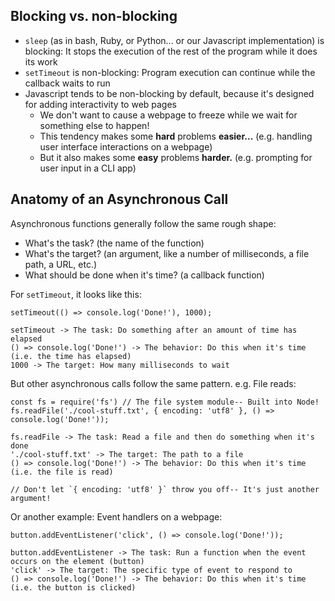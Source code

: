 ## Blocking vs. non-blocking

* `sleep` (as in bash, Ruby, or Python... or our Javascript implementation) is blocking: It stops the execution of the rest of the program while it does its work
* `setTimeout` is non-blocking: Program execution can continue while the callback waits to run
* Javascript tends to be non-blocking by default, because it's designed for adding interactivity to web pages
  * We don't want to cause a webpage to freeze while we wait for something else to happen!
  * This tendency makes some **hard** problems **easier...** (e.g. handling user interface interactions on a webpage)
  * But it also makes some **easy** problems **harder.** (e.g. prompting for user input in a CLI app)


## Anatomy of an Asynchronous Call

Asynchronous functions generally follow the same rough shape:

* What's the task? (the name of the function)
* What's the target? (an argument, like a number of milliseconds, a file path, a URL, etc.)
* What should be done when it's time? (a callback function)

For `setTimeout`, it looks like this:

```
setTimeout(() => console.log('Done!'), 1000);

setTimeout -> The task: Do something after an amount of time has elapsed
() => console.log('Done!') -> The behavior: Do this when it's time (i.e. the time has elapsed)
1000 -> The target: How many milliseconds to wait
```

But other asynchronous calls follow the same pattern. e.g. File reads:

```
const fs = require('fs') // The file system module-- Built into Node!
fs.readFile('./cool-stuff.txt', { encoding: 'utf8' }, () => console.log('Done!'));

fs.readFile -> The task: Read a file and then do something when it's done
'./cool-stuff.txt' -> The target: The path to a file
() => console.log('Done!') -> The behavior: Do this when it's time (i.e. the file is read)

// Don't let `{ encoding: 'utf8' }` throw you off-- It's just another argument!
```

Or another example: Event handlers on a webpage:

```
button.addEventListener('click', () => console.log('Done!'));

button.addEventListener -> The task: Run a function when the event occurs on the element (button)
'click' -> The target: The specific type of event to respond to
() => console.log('Done!') -> The behavior: Do this when it's time (i.e. the button is clicked)
```

